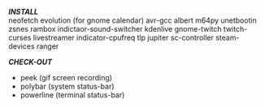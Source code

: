***INSTALL***    
neofetch
evolution (for gnome calendar)
avr-gcc
albert
m64py
unetbootin
zsnes
rambox
indictaor-sound-switcher
kdenlive
gnome-twitch
twitch-curses
livestreamer
indicator-cpufreq
tlp
jupiter
sc-controller
steam-devices
ranger    
    
    
***CHECK-OUT***    
- peek (gif screen recording)
- polybar (system status-bar)
- powerline (terminal status-bar)
